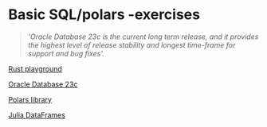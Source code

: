 # Basic SQL/polars -exercises

> *'Oracle Database 23c is the current long term release, and it provides the highest level of release stability and longest time-frame for support and bug fixes'.*

[Rust playground](https://play.rust-lang.org/?version=stable&mode=debug&edition=2024)

[Oracle Database 23c](https://livesql.oracle.com/ords/f?p=590:1000)

[Polars library](https://pola.rs/)

[Julia DataFrames](https://dataframes.juliadata.org/stable/)
